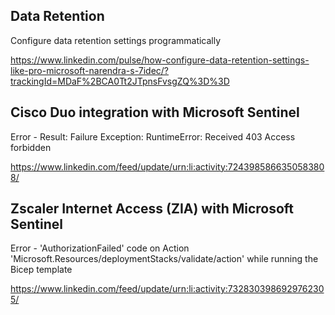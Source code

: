 ## Data Retention
Configure data retention settings programmatically
   
https://www.linkedin.com/pulse/how-configure-data-retention-settings-like-pro-microsoft-narendra-s-7idec/?trackingId=MDaF%2BCA0Tt2JTpnsFvsgZQ%3D%3D
   
## Cisco Duo integration with Microsoft Sentinel

Error - Result: Failure Exception: RuntimeError: Received 403 Access forbidden

https://www.linkedin.com/feed/update/urn:li:activity:7243985866350583808/

## Zscaler Internet Access (ZIA)  with Microsoft Sentinel

Error - 'AuthorizationFailed' code on Action 'Microsoft.Resources/deploymentStacks/validate/action' while running the Bicep template

https://www.linkedin.com/feed/update/urn:li:activity:7328303986929762305/
   
